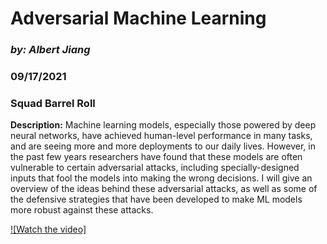 # Adversarial Machine Learning
### *by: Albert Jiang*
### 09/17/2021
### Squad Barrel Roll
**Description:** Machine learning models, especially those powered by deep neural networks, have achieved human-level performance in many tasks, and are seeing more and more deployments to our daily lives. However, in the past few years researchers have found that these models are often vulnerable to certain adversarial attacks, including specially-designed  inputs that fool the models into making the wrong decisions. I will give an overview of the ideas behind these adversarial attacks, as well as some of the defensive strategies that have been developed to make ML models more robust against these attacks.

[![Watch the video]](https://drive.google.com/file/d/1dkj5UUO-CaRMwHWRtbpHW_jlLhpjvw7c/view?usp=sharing)
